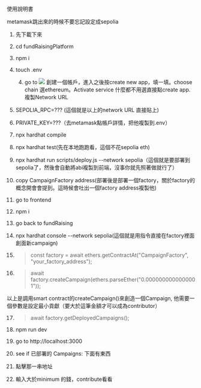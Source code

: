 使用說明書

metamask跳出來的時候不要忘記設定成sepolia

1. 先下載下來

2. cd fundRaisingPlatform

3. npm i

4. touch .env

    4. go to ![](https://www.alchemy.com/) 創建一個帳戶，進入之後按create new app，填一填。choose chain 選ethereum。Activate service 什麼都不用選直接點create app. 複製Network URL

5. SEPOLIA_RPC=??? (這個就是以上的network URL 直接貼上)

6. PRIVATE_KEY=???（去metamask點帳戶詳情，把他複製到.env）

7. npx hardhat compile

8. npx hardhat test(先在本地跑跑看，這個不花sepolia eth)

9. npx hardhat run scripts/deploy.js --network sepolia（這個就是要部署到sepolia了，然後會自動將abi複製到前端，沒事你就先照著做就行了）

10. copy CampaignFactory address(部署後是部署一個factory，關於factory的概念開會會提到。這時候會吐出一個factory address複製他)

11. go to frontend

12. npm i

13. go back to fundRaising

14. npx hardhat console --network sepolia(這個就是用指令直接在factory裡面創面新campaign)


15. > const factory = await ethers.getContractAt("CampaignFactory", "your_factory_address");

16. > await factory.createCampaign(ethers.parseEther("0.0000000000000001"));



以上是調用smart contract的createCampaign()來創造一個Campaign, 他需要一個參數是設定最小貢獻（要大於這筆金額才可以成為contributor）

17. > await factory.getDeployedCampaigns();

18. npm run dev

19. go to  http://localhost:3000

20. see if 已部署的 Campaigns: 下面有東西

21. 點擊那一串地址

22. 輸入大於minimum 的錢，contribute看看